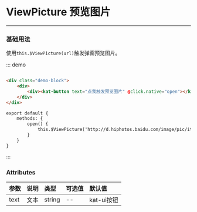 <script>
  export default {
    methods: {
      open() {
        this.$ViewPicture('http://d.hiphotos.baidu.com/image/pic/item/574e9258d109b3deaf33b465c2bf6c81800a4c2a.jpg')
      }
    }
  }
</script>
# ViewPicture 预览图片
----
### 基础用法
使用```this.$ViewPicture(url)```触发弹窗预览图片。

<div class="demo-block">
    <div>
        <div><kat-button text="点我触发预览图片" @click.native="open"></kat-button></div>
    </div>
</div>

::: demo
```html

<div class="demo-block">
    <div>
        <div><kat-button text="点我触发预览图片" @click.native="open"></kat-button></div>
    </div>
</div>

export default {
    methods: {
        open() {
            this.$ViewPicture('http://d.hiphotos.baidu.com/image/pic/item/574e9258d109b3deaf33b465c2bf6c81800a4c2a.jpg')
        }
    }
}

```
:::

### Attributes
| 参数      | 说明      | 类型      | 可选值    | 默认值     |
|:--------- |:--------- |:--------- |:--------- |:---------  |
| text      | 文本      | string    | --        | kat-ui按钮 |
